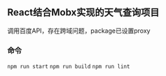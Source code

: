 ## React结合Mobx实现的天气查询项目

调用百度API，存在跨域问题，package已设置proxy

### 命令
 `npm run start`
 `npm run build`
 `npm run lint`
